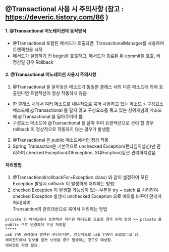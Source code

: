 ## @Transactional 사용 시 주의사항 (참고 : https://deveric.tistory.com/86 ) 

#### 1. @Transactional 어노테이션의 동작방식 
- @Transactional 포함된 메서드가 호출되면, TransactionalManager를 사용하여 트랜잭션을 시작
- 메서드가 실행하기 전 begin을 호출하고, 메서드가 종료된 뒤 commit을 호출, 비정상일 경우 Rollback

#### 2. @Transactional 어노테이션 사용시 주의사항
1) @Transactional 을 달아놓은 메소드가 동일한 클래스 내의 다른 메소드에 의해 호출된다면 트랜잭션이 정상 작동하지 않음
  - 한 클래스 내에서 여러 메소드를 내부적으로 묶어 사용하고 있는 메소드
    \> 구성요소 메소드에 @Transactional 를 달지 않고 구성요소를 묶고 있는 상위개념의 메소드에 @Transactional 을 달아주어야 함. 
  - 구성요소 메소드에 @Transactional 을 달아 주어 트랜잭션으로 관리 할 경우 rollback 이 정상적으로 작동하지 않는 경우가 발생함
2)  @Transactional 은 public 메소드에서만 정상 작동
3) Spring Transaction은 기본적으로 unchecked Exception(런타임익셉션)만 관리하며 checked Exception(IOException, SQlExcption)등은 관리하지않음
  
#### 처리방법
1) @Transactional(rollbackFor=Exception.class) 와 같이 설정하여 모든 Exception 발생시 rollback 이 발생하게 처리하는 방법
2) checked Exception 이 발생할 가능성이 있는 부분을 try ~ catch 로 처리하여    
   checked Exception 발생시 unchecked Exception 으로 예외를 바꾸어 던지게 처리)하여    
   Transaction의 관리대상으로 묶어서 처리하는 방법

```
private 한 메서드에서 트랜젝션 처리된 메서드를 호출할 경우 문제 발생 >> private 를 public 으로 변경하여 우선 처리함
***** 
usb 인증 과정에서 발견된 현상이지만, 정상적으로 usb 인증이 되었었다고 함.
에이전트에서 정보를 잘못 보냈을 경우 발생하는 것으로 예상함.
에이전트 확인 필요
```
